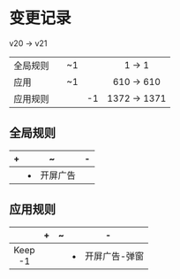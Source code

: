 # 变更记录

v20 -> v21

||||||
|-|:-:|:-:|:-:|:-:|
|全局规则||~1||1 -> 1|
|应用||~1||610 -> 610|
|应用规则|||-1|1372 -> 1371|

## 全局规则

|+|~|-|
|-|-|-|
||<li>开屏广告||

## 应用规则

||+|~|-|
|:-:|-|-|-|
|Keep<br>-1|||<li>开屏广告-弹窗|
